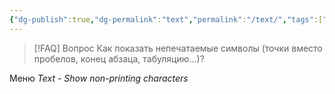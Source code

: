 ```yaml
---
{"dg-publish":true,"dg-permalink":"text","permalink":"/text/","tags":["FAQ"],"created":"2023-12-21T13:38:03.527+07:00","updated":"2024-04-03T23:18:17.131+07:00"}
---
```


> [!FAQ] Вопрос
> Как показать непечатаемые символы (точки вместо пробелов, конец абзаца, табуляцию...)?

Меню *Text* - *Show non-printing characters*